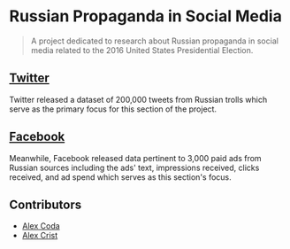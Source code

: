# Russian Propaganda in Social Media

> A project dedicated to research about Russian propaganda in social media related to the 2016 United States Presidential Election.

## [Twitter](./twitter)

Twitter released a dataset of 200,000 tweets from Russian trolls which serve as the primary focus for this section of the project.

## [Facebook](./facebook)

Meanwhile, Facebook released data pertinent to 3,000 paid ads from Russian sources including the ads' text, impressions received, clicks received, and ad spend which serves as this section's focus.

## Contributors

* [Alex Coda](https://github.com/alexcoda)
* [Alex Crist](https://github.com/alexcrist)
